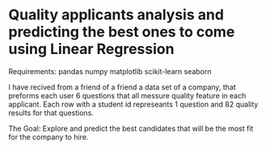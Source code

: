 # Quality applicants analysis and predicting the best ones to come using Linear Regression
Requirements:
pandas
numpy
matplotlib
scikit-learn
seaborn


I have recived from a friend of a friend a data set of a company, that preforms each user 6 questions that all messure quality feature in each applicant. 
Each row with a student id represeants 1 question and 82 quality results for that questions.

The Goal:
Explore and predict the best candidates that will be the most fit for the company to hire.
